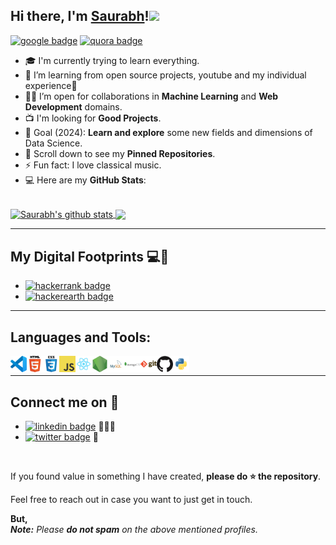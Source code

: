 ## Hi there, I'm [Saurabh](https://philsaurabh.github.io/SaurabhWebResume/)!<img src="https://media.giphy.com/media/hvRJCLFzcasrR4ia7z/giphy.gif" width="25px">
[![google badge](https://img.shields.io/badge/website-philsaurabh-yellow?style=flat-square&logo=google)](https://sites.google.com/view/saurabh-sharma/home)
[![quora badge](https://img.shields.io/badge/quora-philsaurabh-red?style=flat-square&logo=quora)](https://www.quora.com/profile/Saurabh-Sharma-1314)

- 🎓 I'm currently trying to learn everything.
- 🌱 I’m learning from open source projects, youtube and my individual experience📕
- 🤝🏻 I’m open for collaborations in **Machine Learning** and **Web Development** domains.
- 📺 I'm looking for **Good Projects**.
- 🥅 Goal (2024): **Learn and explore** some new fields and dimensions of Data Science.
- 📌 Scroll down to see my **Pinned Repositories**.
- ⚡ Fun fact: I love classical music.
- 💻 Here are my **GitHub Stats**:<br/><br/>
<a href="https://github.com/philsaurabh/github-readme-stats">
  <img align="center" src="https://github-readme-stats.vercel.app/api?username=philsaurabh&show_icons=true&hide=contribs&title_color=C00" alt="Saurabh's github stats" />

 <img align="center" src="https://github-readme-stats.vercel.app/api/top-langs/?username=philsaurabh&title_color=C00&layout=compact" />
</a><hr />

## My Digital Footprints 	💻👣
- [![hackerrank badge](https://img.shields.io/badge/hackerrank-philsaurabh-darkgreen?style=flat-square&logo=hackerrank)](https://www.hackerrank.com/philsaurabh)
- [![hackerearth badge](https://img.shields.io/badge/hackerearth-philsaurabh-purple?style=flat-square&logo=hackerearth)](https://www.hackerearth.com/@philsaurabh)
<hr />


## Languages and Tools:

<img align="left" alt="Visual Studio Code" width="26px" src="https://raw.githubusercontent.com/github/explore/80688e429a7d4ef2fca1e82350fe8e3517d3494d/topics/visual-studio-code/visual-studio-code.png" />
<img align="left" alt="HTML5" width="26px" src="https://raw.githubusercontent.com/github/explore/80688e429a7d4ef2fca1e82350fe8e3517d3494d/topics/html/html.png" />
<img align="left" alt="CSS3" width="26px" src="https://raw.githubusercontent.com/github/explore/80688e429a7d4ef2fca1e82350fe8e3517d3494d/topics/css/css.png" />
<img align="left" alt="JavaScript" width="26px" src="https://raw.githubusercontent.com/github/explore/80688e429a7d4ef2fca1e82350fe8e3517d3494d/topics/javascript/javascript.png" />
<img align="left" alt="React" width="26px" src="https://raw.githubusercontent.com/github/explore/80688e429a7d4ef2fca1e82350fe8e3517d3494d/topics/react/react.png" />
<img align="left" alt="Node.js" width="26px" src="https://raw.githubusercontent.com/github/explore/80688e429a7d4ef2fca1e82350fe8e3517d3494d/topics/nodejs/nodejs.png" />
<img align="left" alt="MySQL" width="26px" src="https://raw.githubusercontent.com/github/explore/80688e429a7d4ef2fca1e82350fe8e3517d3494d/topics/mysql/mysql.png" />
<img align="left" alt="MongoDB" width="26px" src="https://raw.githubusercontent.com/github/explore/80688e429a7d4ef2fca1e82350fe8e3517d3494d/topics/mongodb/mongodb.png" />
<img align="left" alt="Git" width="26px" src="https://raw.githubusercontent.com/github/explore/80688e429a7d4ef2fca1e82350fe8e3517d3494d/topics/git/git.png" />
<img align="left" alt="GitHub" width="26px" src="https://raw.githubusercontent.com/github/explore/78df643247d429f6cc873026c0622819ad797942/topics/github/github.png" />
<img align="left" alt="GitHub" width="26px" src="https://raw.githubusercontent.com/github/explore/78df643247d429f6cc873026c0622819ad797942/topics/python/python.png" />
<br />
<hr/>

## Connect me on 🤝
- [![linkedin badge](https://img.shields.io/badge/linkedin-philsaurabh-darkblue?style=flat-square&logo=linkedin)](https://www.linkedin.com/in/philsaurabh/) 👨🏻‍💻
- [![twitter badge](https://img.shields.io/badge/twitter-philsaurabh-blue?style=flat-square&logo=twitter)](https://twitter.com/philsaurabh) 👨

<br/>

If you found value in something I have created, **please do ⭐ the repository**.

Feel free to reach out in case you want to just get in touch.

**But,**<br/> 
_**Note:** Please **do not spam** on the above mentioned profiles._
